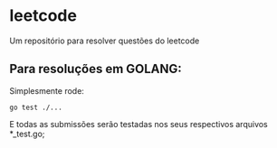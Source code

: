 # leetcode
Um repositório para resolver questões do leetcode

## Para resoluções em GOLANG:

Simplesmente rode:
```
go test ./...
```

E todas as submissões serão testadas nos seus respectivos arquivos *_test.go; 
